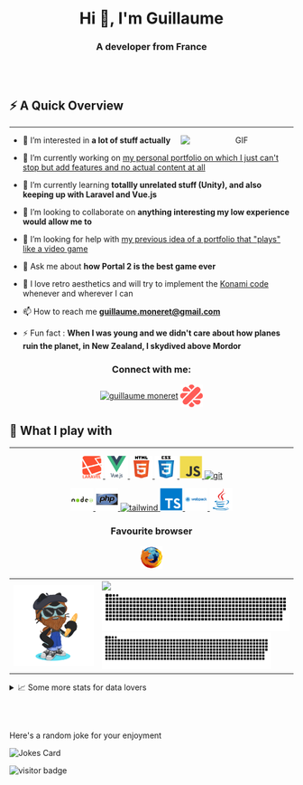 <h1 align="center">Hi 👋, I'm Guillaume</h1>
<h3 align="center">A developer from France</h3>

<br/><br/>
<h2 align="left">⚡️ A Quick Overview</h2>

- - -

<a target="_blank" align="center">
  <img align="right" width="200" alt="GIF" src="https://media.giphy.com/media/m2Q7FEc0bEr4I/giphy.gif">
</a>

- 👀 I’m interested in **a lot of stuff actually**

- 🔭 I’m currently working on [my personal portfolio on which I just can't stop but add features and no actual content at all](https://github.com/EvilYep/Online-CV)

- 🌱 I’m currently learning **totallly unrelated stuff (Unity), and also keeping up with Laravel and Vue.js**

- 👯 I’m looking to collaborate on **anything interesting my low experience would allow me to**

- 🤝 I’m looking for help with [my previous idea of a portfolio that "plays" like a video game](https://github.com/EvilYep/Portfolio)

- 💬 Ask me about **how Portal 2 is the best game ever**

- 👾 I love retro aesthetics and will try to implement the [Konami code](https://gist.github.com/EvilYep/7458b242d88ccfd91089591256c7ca80) whenever and wherever I can

- 📫 How to reach me **guillaume.moneret@gmail.com**

- ⚡ Fun fact : **When I was young and we didn't care about how planes ruin the planet, in New Zealand, I skydived above Mordor**

<h3 align="center">Connect with me:</h3>
<p align="center">
<a href="https://linkedin.com/in/gmoneret" target="_blank"><img align="center" src="https://raw.githubusercontent.com/rahuldkjain/github-profile-readme-generator/master/src/images/icons/Social/linked-in-alt.svg" alt="guillaume moneret" height="30" width="40" /></a> <a href="https://www.malt.fr/profile/guillaumemoneret" target="_blank"><img align="center" src="./assets/malt.png" alt="guillaume moneret" height="40" width="40" /></a>
</p>

<h2 align="left">🔨 What I play with</h2>

- - -

<p align="center"> <a href="https://laravel.com/" target="_blank" rel="noreferrer"> <img src="https://raw.githubusercontent.com/devicons/devicon/master/icons/laravel/laravel-plain-wordmark.svg" alt="laravel" width="40" height="40"/> </a> <a href="https://vuejs.org/" target="_blank" rel="noreferrer"> <img src="https://raw.githubusercontent.com/devicons/devicon/master/icons/vuejs/vuejs-original-wordmark.svg" alt="vuejs" width="40" height="40"/> </a> <a href="https://www.w3.org/html/" target="_blank" rel="noreferrer"> <img src="https://raw.githubusercontent.com/devicons/devicon/master/icons/html5/html5-original-wordmark.svg" alt="html5" width="40" height="40"/> </a> <a href="https://www.w3schools.com/css/" target="_blank" rel="noreferrer"> <img src="https://raw.githubusercontent.com/devicons/devicon/master/icons/css3/css3-original-wordmark.svg" alt="css3" width="40" height="40"/> </a> <a href="https://developer.mozilla.org/en-US/docs/Web/JavaScript" target="_blank" rel="noreferrer"> <img src="https://raw.githubusercontent.com/devicons/devicon/master/icons/javascript/javascript-original.svg" alt="javascript" width="40" height="40"/> </a> <a href="https://git-scm.com/" target="_blank" rel="noreferrer"> <img src="https://www.vectorlogo.zone/logos/git-scm/git-scm-icon.svg" alt="git" width="40" height="40"/> </a> </p>
<p align="center"> <a href="https://nodejs.org" target="_blank" rel="noreferrer"> <img src="https://raw.githubusercontent.com/devicons/devicon/master/icons/nodejs/nodejs-original-wordmark.svg" alt="nodejs" width="40" height="40"/> </a> <a href="https://www.php.net" target="_blank" rel="noreferrer"> <img src="https://raw.githubusercontent.com/devicons/devicon/master/icons/php/php-original.svg" alt="php" width="40" height="40"/> </a> <a href="https://tailwindcss.com/" target="_blank" rel="noreferrer"> <img src="https://www.vectorlogo.zone/logos/tailwindcss/tailwindcss-icon.svg" alt="tailwind" width="40" height="40"/> </a> <a href="https://www.typescriptlang.org/" target="_blank" rel="noreferrer"> <img src="https://raw.githubusercontent.com/devicons/devicon/master/icons/typescript/typescript-original.svg" alt="typescript" width="40" height="40"/> </a>  <a href="https://webpack.js.org" target="_blank" rel="noreferrer"> <img src="https://raw.githubusercontent.com/devicons/devicon/d00d0969292a6569d45b06d3f350f463a0107b0d/icons/webpack/webpack-original-wordmark.svg" alt="webpack" width="40" height="40"/> </a> <a href="https://www.java.com" target="_blank" rel="noreferrer"> <img src="https://raw.githubusercontent.com/devicons/devicon/master/icons/java/java-original.svg" alt="java" width="40" height="40"/> </a> </p>

<h3 align="center">Favourite browser</h3>
<p align="center"> <a href="https://www.mozilla.org/firefox/new" target="_blank"> <img src="https://raw.githubusercontent.com/devicons/devicon/master/icons/firefox/firefox-original.svg" alt="firefox" width="40"/> </a> </p>

| | |
| - | - |
| <a href="https://myoctocat.com/" target="_blank"><img align="center" width="600" alt="skyline octocat" src="./assets/octocat.png"></a> | <a href="https://github.com/anuraghazra/github-readme-stats" target="_blank"><img align="center" src="https://github-readme-stats.vercel.app/api/top-langs/?username=evilyep&layout=compact&theme=tokyonight" width="300" /></a> <a href="https://skyline.github.com/evilyep/2021" target="_blank"><img src="https://raw.githubusercontent.com/evilyep/evilyep/output/github-contribution-grid-snake-dark.svg#gh-dark-mode-only" alt="github contribution grid snake animation" /><img src="https://raw.githubusercontent.com/evilyep/evilyep/output/github-contribution-grid-snake.svg#gh-light-mode-only" alt="github contribution grid snake animation" width="300"/></a> | 

<details>
<summary>	📈 Some more stats for data lovers</summary>
<br>
  <p>&nbsp;<img align="center" src="https://github-readme-stats.vercel.app/api?username=evilyep&show_icons=true&locale=en&theme=tokyonight&bg_color=20,1D2671,C33764" alt="evilyep" />
  <img align="center" src="https://github-readme-streak-stats.herokuapp.com/?user=evilyep&theme=tokyonight" alt="evilyep" /></p>

![GitHub metrics](https://metrics.lecoq.io/evilyep)  
</details>

<br></br>

Here's a random joke for your enjoyment

![Jokes Card](https://readme-jokes.vercel.app/api?theme=tokyonight)

<img src="https://visitor-badge-reloaded.herokuapp.com/badge?page_id=evilyep.evilyep&logo=github" alt="visitor badge"/>



